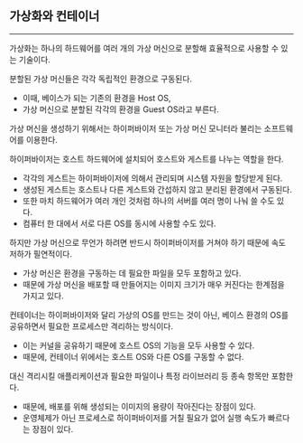 ## 가상화와 컨테이너

---

가상화는 하나의 하드웨어를 여러 개의 가상 머신으로 분할해 효율적으로 사용할 수 있는 기술이다.

분할된 가상 머신들은 각각 독립적인 환경으로 구동된다.

- 이때, 베이스가 되는 기존의 환경을 Host OS,
- 가상 머신으로 분할된 각각의 환경을 Guest OS라고 부른다.

가상 머신을 생성하기 위해서는 하이퍼바이저 또는 가상 머신 모니터라 불리는 소프트웨어를 이용한다.

하이퍼바이저는 호스트 하드웨어에 설치되어 호스트와 게스트를 나누는 역할을 한다.

- 각각의 게스트는 하이퍼바이저에 의해서 관리되며 시스템 자원을 할당받게 된다.
- 생성된 게스트는 호스트나 다른 게스트와 간섭하지 않고 분리된 환경에서 구동된다.
- 또한 마치 하드웨어가 여러 개인 것처럼 하나의 서버를 여러 명이 나눠 쓸 수도 있다.
- 컴퓨터 한 대에서 서로 다른 OS를 동시에 사용할 수도 있다.

하지만 가상 머신으로 무언가 하려면 반드시 하이퍼바이저를 거쳐야 하기 때문에 속도 저하가 필연적이다.

- 가상 머신은 환경을 구동하는 데 필요한 파일을 모두 포함하고 있다.
- 때문에 가상 머신을 배포할 때 만들어지는 이미지 크기가 매우 커진다는 한계점을 가지고 있다.

컨테이너는 하이퍼바이저와 달리 가상의 OS를 만드는 것이 아닌, 베이스 환경의 OS를 공유하면서 필요한 프로세스만 격리하는 방식이다.

- 이는 커널을 공유하기 때문에 호스트 OS의 기능을 모두 사용할 수 있다.
- 때문에, 컨테이너 위에서는 호스트 OS와 다른 OS를 구동할 수 없다.

대신 격리시킬 애플리케이션과 필요한 파일이나 특정 라이브러리 등 종속 항목만 포함한다.

- 때문에, 배포를 위해 생성되는 이미지의 용량이 작아진다는 장점이 있다.
- 운영체제가 아닌 프로세스로 하이퍼바이저를 거칠 필요가 없어 실행 속도가 빠르다는 장점이 있다.
